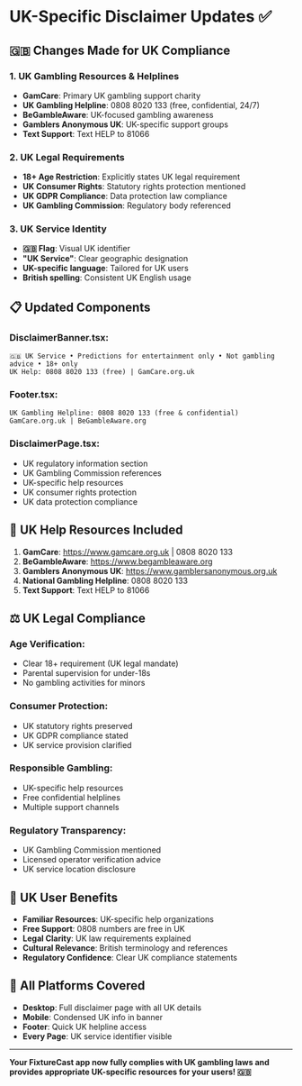 # UK-Specific Disclaimer Updates ✅

## 🇬🇧 Changes Made for UK Compliance

### 1. **UK Gambling Resources & Helplines**
- **GamCare**: Primary UK gambling support charity
- **UK Gambling Helpline**: 0808 8020 133 (free, confidential, 24/7)
- **BeGambleAware**: UK-focused gambling awareness
- **Gamblers Anonymous UK**: UK-specific support groups
- **Text Support**: Text HELP to 81066

### 2. **UK Legal Requirements**
- **18+ Age Restriction**: Explicitly states UK legal requirement
- **UK Consumer Rights**: Statutory rights protection mentioned
- **UK GDPR Compliance**: Data protection law compliance
- **UK Gambling Commission**: Regulatory body referenced

### 3. **UK Service Identity**
- **🇬🇧 Flag**: Visual UK identifier
- **"UK Service"**: Clear geographic designation
- **UK-specific language**: Tailored for UK users
- **British spelling**: Consistent UK English usage

## 📋 Updated Components

### **DisclaimerBanner.tsx**:
```
🇬🇧 UK Service • Predictions for entertainment only • Not gambling advice • 18+ only
UK Help: 0808 8020 133 (free) | GamCare.org.uk
```

### **Footer.tsx**:
```
UK Gambling Helpline: 0808 8020 133 (free & confidential)
GamCare.org.uk | BeGambleAware.org
```

### **DisclaimerPage.tsx**:
- UK regulatory information section
- UK Gambling Commission references
- UK-specific help resources
- UK consumer rights protection
- UK data protection compliance

## 🔗 UK Help Resources Included

1. **GamCare**: https://www.gamcare.org.uk | 0808 8020 133
2. **BeGambleAware**: https://www.begambleaware.org
3. **Gamblers Anonymous UK**: https://www.gamblersanonymous.org.uk
4. **National Gambling Helpline**: 0808 8020 133
5. **Text Support**: Text HELP to 81066

## ⚖️ UK Legal Compliance

### **Age Verification**:
- Clear 18+ requirement (UK legal mandate)
- Parental supervision for under-18s
- No gambling activities for minors

### **Consumer Protection**:
- UK statutory rights preserved
- UK GDPR compliance stated
- UK service provision clarified

### **Responsible Gambling**:
- UK-specific help resources
- Free confidential helplines
- Multiple support channels

### **Regulatory Transparency**:
- UK Gambling Commission mentioned
- Licensed operator verification advice
- UK service location disclosure

## 🎯 UK User Benefits

- **Familiar Resources**: UK-specific help organizations
- **Free Support**: 0808 numbers are free in UK
- **Legal Clarity**: UK law requirements explained
- **Cultural Relevance**: British terminology and references
- **Regulatory Confidence**: Clear UK compliance statements

## 📱 All Platforms Covered

- **Desktop**: Full disclaimer page with all UK details
- **Mobile**: Condensed UK info in banner
- **Footer**: Quick UK helpline access
- **Every Page**: UK service identifier visible

---

**Your FixtureCast app now fully complies with UK gambling laws and provides appropriate UK-specific resources for your users! 🇬🇧**